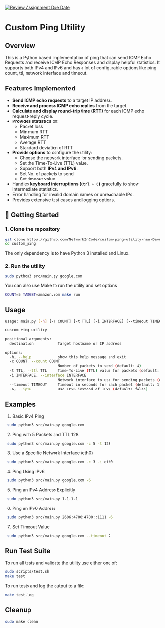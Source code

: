 [![Review Assignment Due Date](https://classroom.github.com/assets/deadline-readme-button-22041afd0340ce965d47ae6ef1cefeee28c7c493a6346c4f15d667ab976d596c.svg)](https://classroom.github.com/a/waUhK5p8)

# Custom Ping Utility

## Overview

This is a Python based implementation of ping that can send ICMP Echo Requests and receive ICMP Echo Responses and display helpful statistics.
It supports both IPv4 and IPv6 and has a lot of configurable options like ping count, ttl, network interface and timeout.



## **Features Implemented**

- **Send ICMP echo requests** to a target IP address.
- **Receive and process ICMP echo replies** from the target.
- **Calculate and display round-trip time (RTT)** for each ICMP echo request-reply cycle.
- **Provides statistics** on:
  - Packet loss
  - Minimum RTT
  - Maximum RTT
  - Average RTT
  - Standard deviation of RTT
- **Provide options** to configure the utility:
  - Choose the network interface for sending packets.
  - Set the Time-To-Live (TTL) value.
  - Support both **IPv4 and IPv6**.
  - Set No. of packets to send
  - Set timeout value
- Handles **keyboard interruptions (`Ctrl + C`)** gracefully to show intermediate statistics.
- Error handling for invalid domain names or unreachable IPs.
- Provides extensive test cases and logging options.



## **🚀 Getting Started**

### 1. Clone the repository
```bash
git clone https://github.com/NetworkInCode/custom-ping-utility-new-Devaansh-Kumar custom_ping
cd custom_ping
```

The only dependency is to have Python 3 installed and Linux.

### 2. Run the utility
```bash
sudo python3 src/main.py google.com
```

You can also use Make to run the utility and set options
```bash
COUNT=5 TARGET=amazon.com make run
```


## **Usage**
```bash
usage: main.py [-h] [-c COUNT] [-t TTL] [-i INTERFACE] [--timeout TIMEOUT] [-6] destination

Custom Ping Utility

positional arguments:
  destination           Target hostname or IP address

options:
  -h, --help            show this help message and exit
  -c COUNT, --count COUNT
                        Number of packets to send (default: 4)
  -t TTL, --ttl TTL     Time-To-Live (TTL) value for packets (default: 64)
  -i INTERFACE, --interface INTERFACE
                        Network interface to use for sending packets (optional)
  --timeout TIMEOUT     Timeout in seconds for each packet (default: 1)
  -6, --ipv6            Use IPv6 instead of IPv4 (defualt: false)
```


## **Examples**
1. Basic IPv4 Ping
```bash
 sudo python3 src/main.py google.com
```
2. Ping with 5 Packets and TTL 128
```bash
 sudo python3 src/main.py google.com -c 5 -t 128
```
3. Use a Specific Network Interface (eth0)
```bash
 sudo python3 src/main.py google.com -c 3 -i eth0
 ```
4. Ping Using IPv6
```bash
 sudo python3 src/main.py google.com -6
 ```
5. Ping an IPv4 Address Explicitly
```bash
 sudo python3 src/main.py 1.1.1.1
 ```
6. Ping an IPv6 Address
```bash
 sudo python3 src/main.py 2606:4700:4700::1111 -6
```
7. Set Timeout Value
```bash
 sudo python3 src/main.py google.com --timeout 2
```


## **Run Test Suite**
To run all tests and validate the utility use either one of:

```bash
sudo scripts/test.sh
make test
```

To run tests and log the output to a file:
```bash
make test-log
```


## **Cleanup**
```bash
sudo make clean
```

